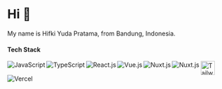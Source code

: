 # Hi :wave:

My name is Hifki Yuda Pratama, from Bandung, Indonesia.

#### Tech Stack
<a href="https://www.javascript.com/"><img align="left" alt="JavaScript" title="JavaScript" src="https://img.shields.io/badge/JavaScript-323330?style=for-the-badge&logo=javascript&logoColor=F7DF1E" /></a>
<a href="https://www.typescriptlang.org/"><img align="left" alt="TypeScript" title="TypeScript" src="https://img.shields.io/badge/TypeScript-007ACC?style=for-the-badge&logo=typescript&logoColor=white" /></a>
<a href="https://reactjs.org/"><img align="left" alt="React.js" title="React" src="https://img.shields.io/badge/React-20232A?style=for-the-badge&logo=react&logoColor=61DAFB" /></a>
<a href="https://vuejs.org/"><img align="left" alt="Vue.js" title="Vue.js" src="https://img.shields.io/badge/Vue%20js-35495E?style=for-the-badge&logo=vuedotjs&logoColor=4FC08D" /></a>
<a href="https://nuxt.com/"><img align="left" alt="Nuxt.js" title="Nuxt" src="https://img.shields.io/badge/nuxt%20js-00C58E?style=for-the-badge&logo=nuxtdotjs&logoColor=white" /></a>
<a href="https://nextjs.org"><img align="left" alt="Nuxt.js" title="Next.js" src="https://img.shields.io/badge/next%20js-000000?style=for-the-badge&logo=nextdotjs&logoColor=white" /></a>
<a href="https://tailwindcss.com/"><img align="left" alt="TailwindCSS" title="TailwindCSS" width="32px" src="https://img.shields.io/badge/Tailwind_CSS-38B2AC?style=for-the-badge&logo=tailwind-css&logoColor=white" /></a>
<a href="https://vercel.com/"><img align="left" alt="Vercel" title="Vercel" src="https://img.shields.io/badge/Vercel-000000?style=for-the-badge&logo=vercel&logoColor=white" /></a>
